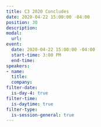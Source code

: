 ```yaml
---
title: C3 2020 Concludes
date: 2020-04-22 15:00:00 -04:00
position: 30
description: 
modal:
  url: 
event:
  date: 2020-04-22 15:00:00 -04:00
  start-time: 3:00 PM
  end-time: 
speakers:
- name: 
  title: 
  company: 
filter-date:
  is-day-4: true
filter-time:
  is-daytime: true
filter-type:
  is-session-general: true
---
```


